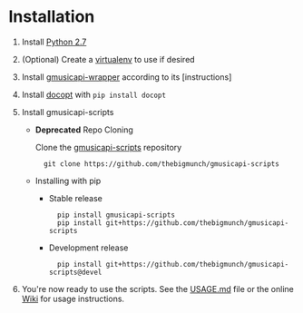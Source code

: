 Installation
============

1. Install [Python 2.7](http://python.org/download/)

2. (Optional) Create a [virtualenv](https://pypi.python.org/pypi/virtualenv) to use if desired

3. Install [gmusicapi-wrapper](https://github.com/thebigmunch/gmusicapi-wrapper) according to its [instructions]

4. Install [docopt](https://github.com/docopt/docopt) with ``pip install docopt``

5. Install gmusicapi-scripts

	* **Deprecated** Repo Cloning
 	
		Clone the [gmusicapi-scripts](https://github.com/thebigmunch/gmusicapi-scripts) repository

			git clone https://github.com/thebigmunch/gmusicapi-scripts

	* Installing with pip

		* Stable release

				pip install gmusicapi-scripts
				pip install git+https://github.com/thebigmunch/gmusicapi-scripts

		* Development release

				pip install git+https://github.com/thebigmunch/gmusicapi-scripts@devel

6. You're now ready to use the scripts. See the [USAGE.md](USAGE.md) file or the online [Wiki](https://github.com/thebigmunch/gmusicapi-scripts/wiki) for usage instructions.
		